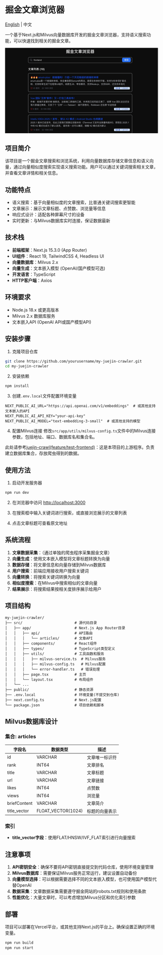 # 掘金文章浏览器

[English](./README.md) | 中文

一个基于Next.js和Milvus向量数据库开发的掘金文章浏览器，支持语义搜索功能，可以快速找到相关的掘金文章。

![首页与搜索界面](./screenshot.jpg)

## 项目简介

该项目是一个掘金文章搜索和浏览系统，利用向量数据库存储文章信息和语义向量，通过向量相似度搜索实现语义搜索功能。用户可以通过关键词搜索相关文章，并查看文章详情和相关信息。

## 功能特点

- 语义搜索：基于向量相似度的文章搜索，比普通关键词搜索更智能
- 文章展示：展示文章标题、点赞数、浏览量等信息
- 响应式设计：适配各种屏幕尺寸的设备
- 实时更新：与Milvus数据库实时连接，保证数据最新

## 技术栈

- **前端框架**：Next.js 15.3.0 (App Router)
- **UI组件**：React 19, TailwindCSS 4, Headless UI
- **向量数据库**：Milvus 2.x
- **向量生成**：文本嵌入模型 (OpenAI/国产模型可选)
- **开发语言**：TypeScript
- **HTTP客户端**：Axios

## 环境要求

- Node.js 18.x 或更高版本
- Milvus 2.x 数据库服务
- 文本嵌入API (OpenAI API或国产模型API)

## 安装步骤

1. 克隆项目仓库
```bash
git clone https://github.com/yourusername/my-juejin-crawler.git
cd my-juejin-crawler
```

2. 安装依赖
```bash
npm install
```

3. 创建`.env.local`文件配置环境变量
```
NEXT_PUBLIC_AI_URL="https://api.openai.com/v1/embeddings"  # 或其他支持文本嵌入的API
NEXT_PUBLIC_AI_API_KEY="your-api-key"
NEXT_PUBLIC_AI_MODEL="text-embedding-3-small"  # 或其他支持的模型
```

4. 配置Milvus连接
修改`src/app/utils/milvus-config.ts`文件中的Milvus连接参数，包括地址、端口、数据库名和集合名。

此处请参考[juejin-crawl(feature/test-frontend)](https://github.com/ShirleyZmj/juejin-crawl/tree/feature/test-frontend)：这是本项目的上游程序。负责建立数据库集合，存放爬虫得到的数据。

## 使用方法

1. 启动开发服务器
```bash
npm run dev
```

2. 在浏览器中访问 [http://localhost:3000](http://localhost:3000)

3. 在搜索框中输入关键词进行搜索，或直接浏览展示的文章列表

4. 点击文章标题可查看原文地址

## 系统流程

1. **文章数据采集**：（通过单独的爬虫程序采集掘金文章）
2. **向量生成**：使用文本嵌入模型将文章标题转换为向量
3. **数据存储**：将文章信息和向量存储到Milvus数据库
4. **用户搜索**：前端应用接收用户搜索关键词
5. **向量转换**：将搜索关键词转换为向量
6. **相似度搜索**：在Milvus中搜索相似的文章向量
7. **结果展示**：将搜索结果按相关度排序展示给用户

## 项目结构

```
my-juejin-crawler/
├── src/                        # 源代码目录
│   ├── app/                    # Next.js App Router目录
│   │   ├── api/                # API路由
│   │   │   └── articles/       # 文章API
│   │   ├── components/         # React组件
│   │   ├── types/              # TypeScript类型定义
│   │   ├── utils/              # 工具函数和服务
│   │   │   ├── milvus-service.ts  # Milvus服务
│   │   │   ├── milvus-config.ts   # Milvus配置
│   │   │   └── error-handler.ts   # 错误处理
│   │   ├── page.tsx            # 主页
│   │   └── layout.tsx          # 布局组件
│   └── ...
├── public/                     # 静态资源
├── .env.local                  # 环境变量(不提交到仓库)
├── next.config.ts              # Next.js配置
└── package.json                # 项目依赖和脚本
```

## Milvus数据库设计

### 集合: articles

| 字段名 | 数据类型 | 描述 |
|--------|---------|------|
| id | VARCHAR | 文章唯一标识符 |
| rank | INT64 | 文章排名 |
| title | VARCHAR | 文章标题 |
| url | VARCHAR | 文章链接 |
| likes | INT64 | 点赞数 |
| views | INT64 | 浏览量 |
| briefContent | VARCHAR | 文章简介 |
| title_vector | FLOAT_VECTOR(1024) | 标题的向量表示 |

### 索引

- **title_vector字段**：使用FLAT/HNSW/IVF_FLAT索引进行向量搜索

## 注意事项

1. **API密钥安全**：确保不要将API密钥直接提交到代码仓库，使用环境变量管理
2. **Milvus数据库**：需要保证Milvus服务正常运行，建议设置自动备份
3. **向量模型选择**：可以根据需要选择不同的文本嵌入模型，也可使用国产模型代替OpenAI
4. **数据采集**：文章数据采集需要遵守掘金网站的robots.txt规则和使用条款
5. **性能优化**：大量文章时，可以考虑增加Milvus分区和优化索引参数

## 部署

项目可以部署在Vercel平台，或其他支持Next.js的平台上。确保设置正确的环境变量。

```bash
npm run build
npm run start
``` 